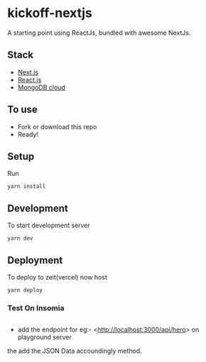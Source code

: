 # kickoff-nextjs

A starting point using ReactJs, bundled with awesome NextJs.

## Stack

- [Next.js](https://nextjs.org/)
- [React.js](https://facebook.github.io/react/)
- [MongoDB cloud](https://cloud.mongodb.com)

## To use

- Fork or download this repo
- Ready!

## Setup

Run

```
yarn install
```

## Development

To start development server

```
yarn dev
```

## Deployment

To deploy to zeit(vercel) now host

```
yarn deploy
```

### Test On Insomia

```
```

- add the endpoint for eg:-  <<http://localhost:3000/api/hero>> on playground server

the add the JSON Data accoundingly method.
<!--
{
  "superHero": "Spiderman",
  "realName": "John Smith"
}
 -->
